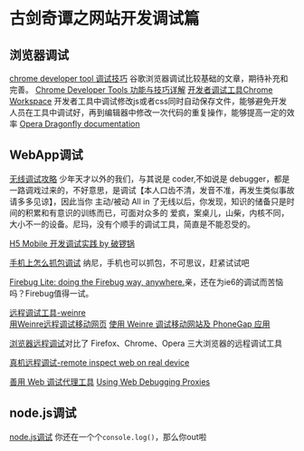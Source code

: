 古剑奇谭之网站开发调试篇
=========


## 浏览器调试

[chrome developer tool 调试技巧](http://ued.taobao.com/blog/2012/06/debug-with-chrome-dev-tool/) 谷歌浏览器调试比较基础的文章，期待补充和完善。
[Chrome Developer Tools 功能与技巧详解](http://www.ueder.net/html5-Slides/slides.html#slide-1) 
[开发者调试工具Chrome Workspace](http://isux.tencent.com/chrome-workspace.html) 开发者工具中调试修改js或者css同时自动保存文件，能够避免开发人员在工具中调试好，再到编辑器中修改一次代码的重复操作，能够提高一定的效率
[Opera Dragonfly documentation](http://www.opera.com/dragonfly/documentation/)

## WebApp调试

[无线调试攻略](http://thx.github.io/mobile/debugging-in-mobile/) 少年天才以外的我们，与其说是 coder,不如说是 debugger，都是一路调戏过来的，不好意思，是调试【本人口齿不清，发音不准，再发生类似事故请多多见谅】，因此当你 主动/被动 All in 了无线以后，你发现，知识的储备只是时间的积累和有意识的训练而已，可面对众多的 爱疯，案桌儿，山柴，内核不同，大小不一的设备。尼玛，没有个顺手的调试工具，简直是不能忍受的。

[H5 Mobile 开发调试实践 by 破锣锅](https://speakerdeck.com/paulguo/h5-mobile-kai-fa-diao-shi-shi-jian)

[手机上怎么抓包调试](http://oceanzhu.com/archives/74) 纳尼，手机也可以抓包，不可思议，赶紧试试吧

[Firebug Lite: doing the Firebug way, anywhere.](https://getfirebug.com/firebuglite)亲，还在为ie6的调试而苦恼吗？Firebug值得一试。

[远程调试工具-weinre](http://wyqbailey.diandian.com/post/2011-11-09/20511143)  
[用Weinre远程调试移动网页](https://www.imququ.com/post/remote-debugging-with-weinre.html)
[使用 Weinre 调试移动网站及 PhoneGap 应用](http://www.cnblogs.com/lhb25/p/debug-mobile-site-and-app-with-weinre.html)

[浏览器远程调试](https://reader.mx/p/1391)对比了 Firefox、Chrome、Opera 三大浏览器的远程调试工具

[真机远程调试-remote inspect web on real device](https://github.com/jieyou/remote_inspect_web_on_real_device)

[善用 Web 调试代理工具](http://44ux.com/blog/2013/02/25/using-web-debugging-proxies/)
[Using Web Debugging Proxies](http://code.tutsplus.com/tutorials/using-web-debugging-proxies--net-29828)

## node.js调试
[node.js调试](http://www.cnblogs.com/dolphinX/p/3485345.html) 你还在一个个`console.log()`，那么你out啦